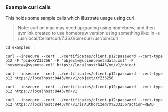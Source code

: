 ### Example curl calls

This holds some sample calls which illustrate usage using curl.

> Note: curl on mac may need upgrading using homebrew, and then symlink created to use homebrew version using something like:
> ln -s /usr/local/Cellar/curl/7.36.0/bin/curl /usr/bin/curl

```
cd examples

curl --insecure --cert ../certificates/client.p12:password --cert-type p12 -F "pid=XYZ33256" -F "object=@sciencemetadata.xml" -F "sysmeta=@sysmeta.xml" https://localhost:8443/mn/v1/object

curl --insecure --cert ../certificates/client.p12:password --cert-type p12 https://localhost:8443/mn/v1/object/XYZ33256 

curl --insecure --cert ../certificates/client.p12:password --cert-type p12 https://localhost:8443/mn/v1

curl --insecure --cert ../certificates/client.p12:password --cert-type p12 https://localhost:8443/mn/v1/isAuthorized/XYZ33256?action=READ
```
